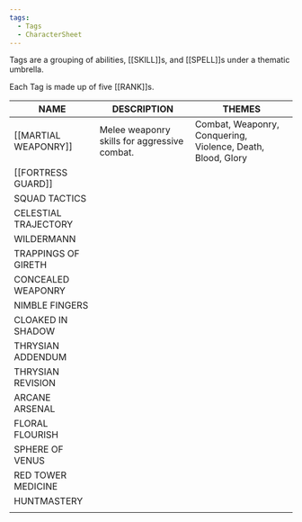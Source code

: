 ```yaml
---
tags:
  - Tags
  - CharacterSheet
---
```

Tags are a grouping of abilities, [[SKILL]]s, and [[SPELL]]s under a thematic umbrella.

Each Tag is made up of five [[RANK]]s.


| NAME                 | DESCRIPTION                                  | THEMES                                                      |
| -------------------- | -------------------------------------------- | ----------------------------------------------------------- |
| [[MARTIAL WEAPONRY]] | Melee weaponry skills for aggressive combat. | Combat, Weaponry, Conquering, Violence, Death, Blood, Glory |
| [[FORTRESS GUARD]]   |                                              |                                                             |
| SQUAD TACTICS        |                                              |                                                             |
| CELESTIAL TRAJECTORY |                                              |                                                             |
| WILDERMANN           |                                              |                                                             |
| TRAPPINGS OF GIRETH  |                                              |                                                             |
| CONCEALED WEAPONRY   |                                              |                                                             |
| NIMBLE FINGERS       |                                              |                                                             |
| CLOAKED IN SHADOW    |                                              |                                                             |
| THRYSIAN ADDENDUM    |                                              |                                                             |
| THRYSIAN REVISION    |                                              |                                                             |
| ARCANE ARSENAL       |                                              |                                                             |
| FLORAL FLOURISH      |                                              |                                                             |
| SPHERE OF VENUS      |                                              |                                                             |
| RED TOWER MEDICINE   |                                              |                                                             |
| HUNTMASTERY          |                                              |                                                             |
|                      |                                              |                                                             |

